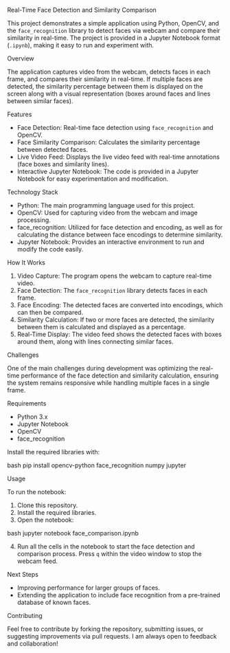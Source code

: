 Real-Time Face Detection and Similarity Comparison

This project demonstrates a simple application using Python, OpenCV, and the `face_recognition` library to detect faces via webcam and compare their similarity in real-time. The project is provided in a Jupyter Notebook format (`.ipynb`), making it easy to run and experiment with.

 Overview

The application captures video from the webcam, detects faces in each frame, and compares their similarity in real-time. If multiple faces are detected, the similarity percentage between them is displayed on the screen along with a visual representation (boxes around faces and lines between similar faces).

 Features

- Face Detection: Real-time face detection using `face_recognition` and OpenCV.
- Face Similarity Comparison: Calculates the similarity percentage between detected faces.
- Live Video Feed: Displays the live video feed with real-time annotations (face boxes and similarity lines).
- Interactive Jupyter Notebook: The code is provided in a Jupyter Notebook for easy experimentation and modification.

 Technology Stack

- Python: The main programming language used for this project.
- OpenCV: Used for capturing video from the webcam and image processing.
- face_recognition: Utilized for face detection and encoding, as well as for calculating the distance between face encodings to determine similarity.
- Jupyter Notebook: Provides an interactive environment to run and modify the code easily.

 How It Works

1. Video Capture: The program opens the webcam to capture real-time video.
2. Face Detection: The `face_recognition` library detects faces in each frame.
3. Face Encoding: The detected faces are converted into encodings, which can then be compared.
4. Similarity Calculation: If two or more faces are detected, the similarity between them is calculated and displayed as a percentage.
5. Real-Time Display: The video feed shows the detected faces with boxes around them, along with lines connecting similar faces.

 Challenges

One of the main challenges during development was optimizing the real-time performance of the face detection and similarity calculation, ensuring the system remains responsive while handling multiple faces in a single frame.

 Requirements

- Python 3.x
- Jupyter Notebook
- OpenCV
- face_recognition

Install the required libraries with:

bash
pip install opencv-python face_recognition numpy jupyter

Usage

To run the notebook:

1. Clone this repository.
2. Install the required libraries.
3. Open the notebook:

bash
jupyter notebook face_comparison.ipynb

4. Run all the cells in the notebook to start the face detection and comparison process. Press `q` within the video window to stop the webcam feed.

Next Steps

- Improving performance for larger groups of faces.
- Extending the application to include face recognition from a pre-trained database of known faces.

Contributing

Feel free to contribute by forking the repository, submitting issues, or suggesting improvements via pull requests. I am always open to feedback and collaboration!


